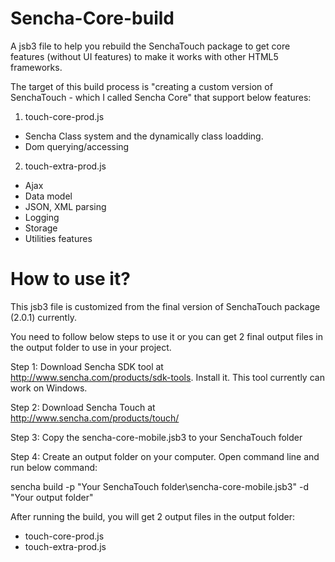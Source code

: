 Sencha-Core-build
=================

A jsb3 file to help you rebuild the SenchaTouch package to get core features (without UI features) to make it works with other HTML5 frameworks.

The target of this build process is "creating a custom version of SenchaTouch - which I called Sencha Core" that support below features:

1) touch-core-prod.js
+ Sencha Class system and the dynamically class loadding.
+ Dom querying/accessing

2) touch-extra-prod.js
+ Ajax
+ Data model
+ JSON, XML parsing
+ Logging
+ Storage
+ Utilities features

How to use it?
=================
This jsb3 file is customized from the final version of SenchaTouch package (2.0.1) currently. 

You need to follow below steps to use it or you can get 2 final output files in the output folder to use in your project.

Step 1: Download Sencha SDK tool at http://www.sencha.com/products/sdk-tools. Install it. This tool currently can work on Windows.

Step 2: Download Sencha Touch at http://www.sencha.com/products/touch/ 

Step 3: Copy the sencha-core-mobile.jsb3 to your SenchaTouch folder

Step 4: Create an output folder on your computer. Open command line and run below command:

sencha build -p "Your SenchaTouch folder\sencha-core-mobile.jsb3" -d "Your output folder"

After running the build, you will get 2 output files in the output folder:
+ touch-core-prod.js
+ touch-extra-prod.js
